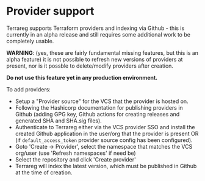 # Provider support

Terrareg supports Terraform providers and indexing via Github - this is currently in an alpha release and still requires some additional work to be completely usable.

**WARNING**: (yes, these are fairly fundamental missing features, but this is an alpha feature) it is not possible to refresh new versions of providers at present, nor is it possble to delete/modify providers after creation.

**Do not use this feature yet in any production environment.**

To add providers:

 * Setup a "Provider source" for the VCS that the provider is hosted on.
 * Following the Hashicorp documentation for publishing providers in Github (adding GPG key, Github actions for creating releases and generated SHA and SHA.sig files).
 * Authenticate to Terrareg either via the VCS provider SSO and install the created Github application in the user/org that the provider is present OR (if `default_access_token` provider source config has been configured).
 * Goto 'Create -> Provider', select the namespace that matches the VCS org/user (use 'Refresh namespaces' if need be)
 * Select the repository and click 'Create provider'
 * Terrareg will index the latest version, which must be published in Github at the time of creation.
